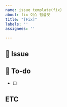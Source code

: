 ```yaml
---
name: issue template(fix)
about: fix 이슈 템플릿
title: "[Fix]"
labels: ''
assignees: ''

---
```


## 📌 Issue
<!-- 이슈에 대한 설명 -->

## 📜 To-do
<!-- 해야할 세부 Task -->
- [ ]

## ETC
<!-- 그 외 기타 내용들 -->
